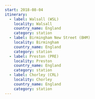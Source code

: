 ```yaml
---
start: 2018-08-04
itinerary:
  - label: Walsall (WSL)
    locality: Walsall
    country_name: England
    category: station
  - label: Birmingham New Street (BHM)
    locality: Birmingham
    country_name: England
    category: station
  - label: Preston (PRE)
    locality: Preston
    country_name: England
    category: station
  - label: Chorley (CRL)
    locality: Chorley
    country_name: England
    category: station
---
```

